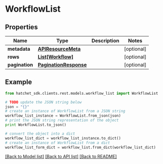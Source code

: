 # WorkflowList


## Properties

Name | Type | Description | Notes
------------ | ------------- | ------------- | -------------
**metadata** | [**APIResourceMeta**](APIResourceMeta.md) |  | [optional] 
**rows** | [**List[Workflow]**](Workflow.md) |  | [optional] 
**pagination** | [**PaginationResponse**](PaginationResponse.md) |  | [optional] 

## Example

```python
from hatchet_sdk.clients.rest.models.workflow_list import WorkflowList

# TODO update the JSON string below
json = "{}"
# create an instance of WorkflowList from a JSON string
workflow_list_instance = WorkflowList.from_json(json)
# print the JSON string representation of the object
print WorkflowList.to_json()

# convert the object into a dict
workflow_list_dict = workflow_list_instance.to_dict()
# create an instance of WorkflowList from a dict
workflow_list_form_dict = workflow_list.from_dict(workflow_list_dict)
```
[[Back to Model list]](../README.md#documentation-for-models) [[Back to API list]](../README.md#documentation-for-api-endpoints) [[Back to README]](../README.md)
